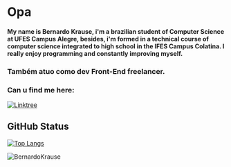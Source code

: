 # Opa

#### My name is Bernardo Krause, i'm a brazilian student of Computer Science at UFES Campus Alegre, besides, i'm formed in a technical course of computer science integrated to high school in the IFES Campus Colatina. I really enjoy programming and constantly improving myself. 
### Também atuo como dev Front-End freelancer.

### Can u find me here:
[![Linktree](https://img.shields.io/badge/linktree-6A5ACD?&style=for-the-badge&logo=linktree)](https://linktr.ee/bernardokrause)

## GitHub Status
[![Top Langs](https://github-readme-stats.vercel.app/api/top-langs/?username=BernardoKrause&layout=compact&theme=algolia&show_icons=true)](https://github.com/anuraghazra/github-readme-stats)

![BernardoKrause](https://github-readme-stats.vercel.app/api?username=BernardoKrause&show_icons=true&theme=algolia)